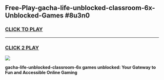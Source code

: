 
## Free-Play-gacha-life-unblocked-classroom-6x-Unblocked-Games #8u3n0
<h3>
<a href="https://news.freeplayer.one?title=gacha-life-unblocked-classroom-6x&ref=8M">CLICK TO PLAY</a></h3>
<hr>

<h3>
<a href="https://news.freeplayer.one?title=gacha-life-unblocked-classroom-6x&ref=8M">CLICK 2 PLAY</a>
  
</h3>

<a href="https://news.freeplayer.one?title=gacha-life-unblocked-classroom-6x&ref=8M"><img src="https://clearcache.store/games.png"></a>


**gacha-life-unblocked-classroom-6x games unblocked: Your Gateway to Fun and Accessible Online Gaming**
